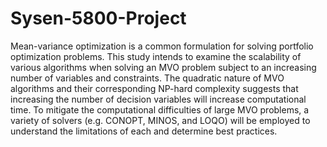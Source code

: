 # Sysen-5800-Project

Mean-variance optimization is a common formulation for solving portfolio optimization problems. This study intends to examine the scalability of various algorithms when solving an MVO problem subject to an increasing number of variables and constraints. The quadratic nature of MVO algorithms and their corresponding NP-hard complexity suggests that increasing the number of decision variables will increase computational time. To mitigate the computational difficulties of large MVO problems, a variety of solvers (e.g. CONOPT, MINOS, and LOQO) will be employed to understand the limitations of each and determine best practices. 
